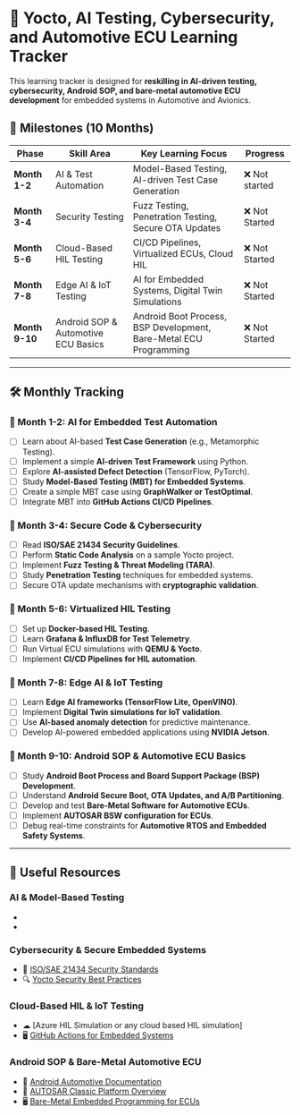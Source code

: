 # 🚀 Yocto, AI Testing, Cybersecurity, and Automotive ECU Learning Tracker

This learning tracker is designed for **reskilling in AI-driven testing, cybersecurity, Android SOP, and bare-metal automotive ECU development** for embedded systems in Automotive and Avionics.

## 📌 **Milestones (10 Months)**

| **Phase**  | **Skill Area** | **Key Learning Focus** | **Progress** |
|------------|--------------|-------------------------|--------------|
| **Month 1-2** | AI & Test Automation | Model-Based Testing, AI-driven Test Case Generation |❌ Not started |
| **Month 3-4** | Security Testing | Fuzz Testing, Penetration Testing, Secure OTA Updates | ❌ Not Started |
| **Month 5-6** | Cloud-Based HIL Testing | CI/CD Pipelines, Virtualized ECUs, Cloud HIL | ❌ Not Started |
| **Month 7-8** | Edge AI & IoT Testing | AI for Embedded Systems, Digital Twin Simulations | ❌ Not Started |
| **Month 9-10** | Android SOP & Automotive ECU Basics | Android Boot Process, BSP Development, Bare-Metal ECU Programming | ❌ Not Started |

---

## 🛠 **Monthly Tracking**

### **📅 Month 1-2: AI for Embedded Test Automation**
- [ ] Learn about AI-based **Test Case Generation** (e.g., Metamorphic Testing).
- [ ] Implement a simple **AI-driven Test Framework** using Python.
- [ ] Explore **AI-assisted Defect Detection** (TensorFlow, PyTorch).
- [ ] Study **Model-Based Testing (MBT) for Embedded Systems**.
- [ ] Create a simple MBT case using **GraphWalker or TestOptimal**.
- [ ] Integrate MBT into **GitHub Actions CI/CD Pipelines**.

### **📅 Month 3-4: Secure Code & Cybersecurity**
- [ ] Read **ISO/SAE 21434 Security Guidelines**.
- [ ] Perform **Static Code Analysis** on a sample Yocto project.
- [ ] Implement **Fuzz Testing & Threat Modeling (TARA)**.
- [ ] Study **Penetration Testing** techniques for embedded systems.
- [ ] Secure OTA update mechanisms with **cryptographic validation**.

### **📅 Month 5-6: Virtualized HIL Testing**
- [ ] Set up **Docker-based HIL Testing**.
- [ ] Learn **Grafana & InfluxDB for Test Telemetry**.
- [ ] Run Virtual ECU simulations with **QEMU & Yocto**.
- [ ] Implement **CI/CD Pipelines for HIL automation**.

### **📅 Month 7-8: Edge AI & IoT Testing**
- [ ] Learn **Edge AI frameworks (TensorFlow Lite, OpenVINO)**.
- [ ] Implement **Digital Twin simulations for IoT validation**.
- [ ] Use **AI-based anomaly detection** for predictive maintenance.
- [ ] Develop AI-powered embedded applications using **NVIDIA Jetson**.

### **📅 Month 9-10: Android SOP & Automotive ECU Basics**
- [ ] Study **Android Boot Process and Board Support Package (BSP) Development**.
- [ ] Understand **Android Secure Boot, OTA Updates, and A/B Partitioning**.
- [ ] Develop and test **Bare-Metal Software for Automotive ECUs**.
- [ ] Implement **AUTOSAR BSW configuration for ECUs**.
- [ ] Debug real-time constraints for **Automotive RTOS and Embedded Safety Systems**.

---

## **🔗 Useful Resources**

### **AI & Model-Based Testing**
- 
- 

### **Cybersecurity & Secure Embedded Systems**
- 🔐 [ISO/SAE 21434 Security Standards](https://www.iso.org/standard/70918.html)
- 🔍 [Yocto Security Best Practices](https://www.yoctoproject.org/docs/)

### **Cloud-Based HIL & IoT Testing**
- ☁ [Azure HIL Simulation or any cloud based HIL simulation]
- 🖥 [GitHub Actions for Embedded Systems](https://docs.github.com/en/actions)

### **Android SOP & Bare-Metal Automotive ECU**
- 📖 [Android Automotive Documentation](https://source.android.com/docs)
- 📖 [AUTOSAR Classic Platform Overview](https://www.autosar.org/standards/classic-platform/)
- 🖥 [Bare-Metal Embedded Programming for ECUs](https://www.embedded.com/)

